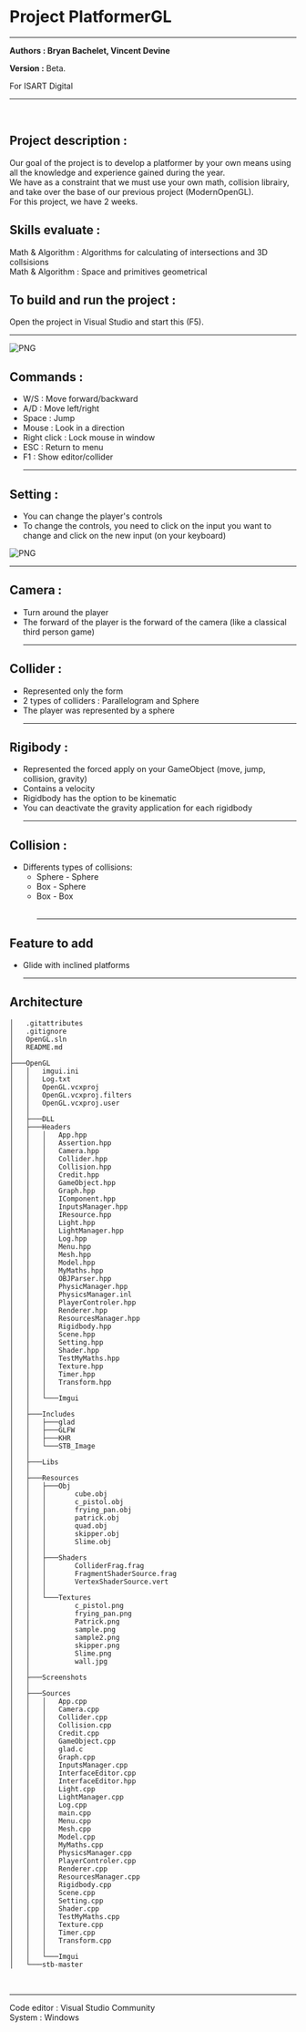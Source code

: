 # Project PlatformerGL
<hr />

**Authors : Bryan Bachelet, Vincent Devine**

**Version :** Beta. 

For ISART Digital

<hr /><br />

## **Project description :**
Our goal of the project is to develop a platformer by your own means using all the knowledge and experience gained during the year.<br />
We have as a constraint that we must use your own math, collision librairy, and take over the base of our previous project (ModernOpenGL).<br />
For this project, we have 2 weeks.

## **Skills evaluate :**
Math & Algorithm : Algorithms for calculating of intersections and 3D collsisions<br />
Math & Algorithm : Space and primitives geometrical<br />

## **To build and run the project :** 
Open the project in Visual Studio and start this (F5).
<br /><hr />
![PNG](./OpenGL/Screenshots/PlatformerGL.PNG)

## **Commands :**
- W/S : Move forward/backward
- A/D : Move left/right
- Space : Jump
- Mouse : Look in a direction 
- Right click : Lock mouse in window
- ESC : Return to menu
- F1 : Show editor/collider
<br /><hr />

## **Setting :**
- You can change the player's controls
- To change the controls, you need to click on the input you want to change and click on the new input (on your keyboard)

![PNG](./OpenGL/Screenshots/Setting.PNG)
<br /><hr />

## **Camera :**
- Turn around the player
- The forward of the player is the forward of the camera (like a classical third person game)
<br /><hr />

## **Collider :**
- Represented only the form
- 2 types of colliders : Parallelogram and Sphere
- The player was represented by a sphere
<br /><hr />

## **Rigibody :**
- Represented the forced apply on your GameObject (move, jump, collision, gravity)
- Contains a velocity
- Rigidbody has the option to be kinematic
- You can deactivate the gravity application for each rigidbody
<br /><hr />

## **Collision :**
- Differents types of collisions:
    - Sphere - Sphere
    - Box - Sphere
    - Box - Box    
<br /><hr />

##  **Feature to add**
- Glide with inclined platforms
<br /><hr />

## **Architecture**
```sh.
│   .gitattributes
│   .gitignore
│   OpenGL.sln
│   README.md
│
├───OpenGL
│   │   imgui.ini
│   │   Log.txt
│   │   OpenGL.vcxproj
│   │   OpenGL.vcxproj.filters
│   │   OpenGL.vcxproj.user
│   │
│   ├───DLL
│   ├───Headers
│   │   │   App.hpp
│   │   │   Assertion.hpp
│   │   │   Camera.hpp
│   │   │   Collider.hpp
│   │   │   Collision.hpp
│   │   │   Credit.hpp
│   │   │   GameObject.hpp
│   │   │   Graph.hpp
│   │   │   IComponent.hpp
│   │   │   InputsManager.hpp
│   │   │   IResource.hpp
│   │   │   Light.hpp
│   │   │   LightManager.hpp
│   │   │   Log.hpp
│   │   │   Menu.hpp
│   │   │   Mesh.hpp
│   │   │   Model.hpp
│   │   │   MyMaths.hpp
│   │   │   OBJParser.hpp
│   │   │   PhysicManager.hpp
│   │   │   PhysicsManager.inl
│   │   │   PlayerControler.hpp
│   │   │   Renderer.hpp
│   │   │   ResourcesManager.hpp
│   │   │   Rigidbody.hpp
│   │   │   Scene.hpp
│   │   │   Setting.hpp
│   │   │   Shader.hpp
│   │   │   TestMyMaths.hpp
│   │   │   Texture.hpp
│   │   │   Timer.hpp
│   │   │   Transform.hpp
│   │   │
│   │   └───Imgui
│   │
│   ├───Includes
│   │   ├───glad
│   │   ├───GLFW
│   │   ├───KHR
│   │   └───STB_Image
│   │
│   ├───Libs
│   │
│   ├───Resources
│   │   ├───Obj
│   │   │       cube.obj
│   │   │       c_pistol.obj
│   │   │       frying_pan.obj
│   │   │       patrick.obj
│   │   │       quad.obj
│   │   │       skipper.obj
│   │   │       Slime.obj
│   │   │
│   │   ├───Shaders
│   │   │       ColliderFrag.frag
│   │   │       FragmentShaderSource.frag
│   │   │       VertexShaderSource.vert
│   │   │
│   │   └───Textures
│   │           c_pistol.png
│   │           frying_pan.png
│   │           Patrick.png
│   │           sample.png
│   │           sample2.png
│   │           skipper.png
│   │           Slime.png
│   │           wall.jpg
│   │
│   ├───Screenshots
│   │
│   ├───Sources
│   │   │   App.cpp
│   │   │   Camera.cpp
│   │   │   Collider.cpp
│   │   │   Collision.cpp
│   │   │   Credit.cpp
│   │   │   GameObject.cpp
│   │   │   glad.c
│   │   │   Graph.cpp
│   │   │   InputsManager.cpp
│   │   │   InterfaceEditor.cpp
│   │   │   InterfaceEditor.hpp
│   │   │   Light.cpp
│   │   │   LightManager.cpp
│   │   │   Log.cpp
│   │   │   main.cpp
│   │   │   Menu.cpp
│   │   │   Mesh.cpp
│   │   │   Model.cpp
│   │   │   MyMaths.cpp
│   │   │   PhysicsManager.cpp
│   │   │   PlayerControler.cpp
│   │   │   Renderer.cpp
│   │   │   ResourcesManager.cpp
│   │   │   Rigidbody.cpp
│   │   │   Scene.cpp
│   │   │   Setting.cpp
│   │   │   Shader.cpp
│   │   │   TestMyMaths.cpp
│   │   │   Texture.cpp
│   │   │   Timer.cpp
│   │   │   Transform.cpp
│   │   │
│   │   └───Imgui
│   └───stb-master
``` 

<br /><hr />
Code editor : Visual Studio Community <br />
System : Windows